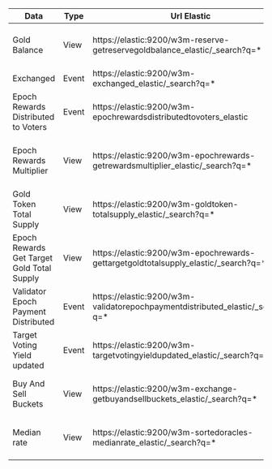 Data | Type | Url Elastic | Url Schema | Url Dashboard
-----|------|-------------|------------|------------
Gold Balance | View | https://elastic:9200/w3m-reserve-getreservegoldbalance_elastic/_search?q=* | http://schema-registry:18081/subjects/w3m-reserve-getreservegoldbalance_elastic-value/versions/1 | http://kibana:5601/app/kibana#/dashboard/af5d21d0-586c-11ea-aa1c-5dd117a31dfd
Exchanged | Event | https://elastic:9200/w3m-exchanged_elastic/_search?q=* | http://schema-registry:18081/w3m-exchanged_elastic-value/versions/1 | http://kibana:5601/app/kibana#/dashboard/af5d21d0-586c-11ea-aa1c-5dd117a31dfd
Epoch Rewards Distributed to Voters| Event | https://elastic:9200/w3m-epochrewardsdistributedtovoters_elastic | http://schema-registry:18081/subjects/w3m-epochrewardsdistributedtovoters_elastic-value/versions/1 | http://kibana:5601/app/kibana#/dashboard/9fc3df10-57e6-11ea-9421-39e78e9111f6
Epoch Rewards Multiplier| View | https://elastic:9200/w3m-epochrewards-getrewardsmultiplier_elastic/_search?q=* | http://schema-registry:18081/subjects/w3m-epochrewards-getrewardsmultiplier_elastic-value/versions/1 | http://kibana:5601/app/kibana#/dashboard/9fc3df10-57e6-11ea-9421-39e78e9111f6
Gold Token Total Supply| View | https://elastic:9200/w3m-goldtoken-totalsupply_elastic/_search?q=* | http://schema-registry:18081/subjects/w3m-goldtoken-totalsupply_elastic-value/versions/1 | http://kibana:5601/app/kibana#/dashboard/533829c0-52fb-11ea-a9c2-f59efceba7db
Epoch Rewards Get Target Gold Total Supply| View | https://elastic:9200/w3m-epochrewards-gettargetgoldtotalsupply_elastic/_search?q=* | http://schema-registry:18081/subjects/w3m-epochrewards-gettargetgoldtotalsupply_elastic-value/versions/1 | http://kibana:5601/app/kibana#/dashboard/533829c0-52fb-11ea-a9c2-f59efceba7db
Validator Epoch Payment Distributed| Event | https://elastic:9200/w3m-validatorepochpaymentdistributed_elastic/_search?q=* | http://schema-registry:18081/subjects/w3m-validatorepochpaymentdistributed_elastic-value/versions/1 | http://kibana:5601/app/kibana#/dashboard/9fc3df10-57e6-11ea-9421-39e78e9111f6
Target Voting Yield updated| Event| https://elastic:9200/w3m-targetvotingyieldupdated_elastic/_search?q=* | http://schema-registry:18081/subjects/w3m-targetvotingyieldupdated_elastic-value/versions/1 | http://kibana:5601/app/kibana#/dashboard/9fc3df10-57e6-11ea-9421-39e78e9111f6
Buy And Sell Buckets | View | https://elastic:9200/w3m-exchange-getbuyandsellbuckets_elastic/_search?q=* | http://schema-registry:18081/subjects/w3m-exchange-getbuyandsellbuckets_elastic-value/versions/1 | http://kibana:5601/app/kibana#/dashboard/af5d21d0-586c-11ea-aa1c-5dd117a31dfd
Median rate| View | https://elastic:9200/w3m-sortedoracles-medianrate_elastic/_search?q=* | http://schema-registry:18081/subjects/w3m-sortedoracles-medianrate_elastic-value/versions/1 | http://kibana:5601/app/kibana#/dashboard/9fc3df10-57e6-11ea-9421-39e78e9111f6
